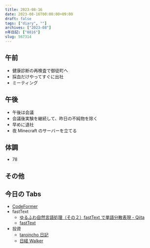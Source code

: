 ```yaml
---
title: 2023-08-16
date: 2023-08-16T00:00:00+09:00
draft: false
tags: ["diary", ""]
archives: ["2023-08"]
n年日記: ["0816"]
slug: 567314
---
```


## 午前

- 健康診断の再検査で御徒町へ
- 採血だけやってすぐに出社
- ミーティング

## 午後

- 午後は会議
- 会議後実験を継続して、昨日の不純物を除く
- 早めに退社
- 夜 Minecraft のサーバーを立てる

## 体調

- 78

## その他

## 今日の Tabs

- [CodeFormer](https://github.com/sczhou/CodeFormer)
- fastText
  - [ゆるふわ自然言語処理（その２）fastText で単語分散表現 - Qiita](https://qiita.com/tetutaro/items/2c7fbedce21d670373cb)
  - [fastText](https://fasttext.cc/)
- 投資
  - [taroincho 日記](https://inchodrtr.blog.fc2.com/)
  - [日経 Walker](https://zeta-epsilon57delta.blog.jp/)
